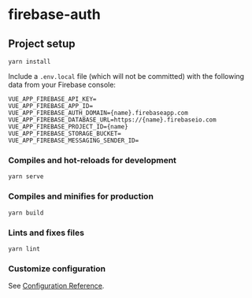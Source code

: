 # firebase-auth

## Project setup
```
yarn install
```

Include a `.env.local` file (which will not be committed) with the following data from your Firebase console: 

```
VUE_APP_FIREBASE_API_KEY=
VUE_APP_FIREBASE_APP_ID=
VUE_APP_FIREBASE_AUTH_DOMAIN={name}.firebaseapp.com
VUE_APP_FIREBASE_DATABASE_URL=https://{name}.firebaseio.com
VUE_APP_FIREBASE_PROJECT_ID={name}
VUE_APP_FIREBASE_STORAGE_BUCKET=
VUE_APP_FIREBASE_MESSAGING_SENDER_ID=
```

### Compiles and hot-reloads for development
```
yarn serve
```

### Compiles and minifies for production
```
yarn build
```

### Lints and fixes files
```
yarn lint
```

### Customize configuration
See [Configuration Reference](https://cli.vuejs.org/config/).
